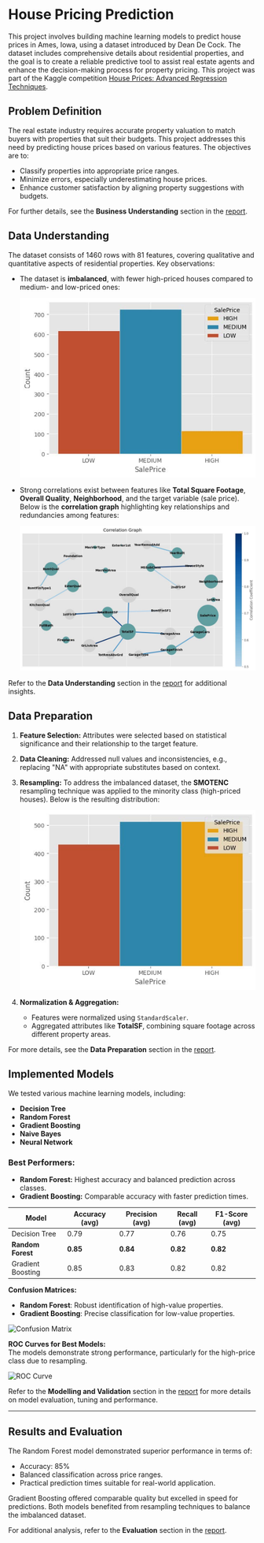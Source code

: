 # House Pricing Prediction

This project involves building machine learning models to predict house prices in Ames, Iowa, using a dataset introduced by Dean De Cock. The dataset includes comprehensive details about residential properties, and the goal is to create a reliable predictive tool to assist real estate agents and enhance the decision-making process for property pricing. This project was part of the Kaggle competition [House Prices: Advanced Regression Techniques](https://www.kaggle.com/competitions/house-prices-advanced-regression-techniques).

## Problem Definition

The real estate industry requires accurate property valuation to match buyers with properties that suit their budgets. This project addresses this need by predicting house prices based on various features. The objectives are to:
- Classify properties into appropriate price ranges.
- Minimize errors, especially underestimating house prices.
- Enhance customer satisfaction by aligning property suggestions with budgets.

For further details, see the **Business Understanding** section in the [report](docs/report.pdf).

## Data Understanding

The dataset consists of 1460 rows with 81 features, covering qualitative and quantitative aspects of residential properties. Key observations:
- The dataset is **imbalanced**, with fewer high-priced houses compared to medium- and low-priced ones:

  ![Class Label Distribution](docs/images/data_distribution.jpg)

- Strong correlations exist between features like **Total Square Footage**, **Overall Quality**, **Neighborhood**, and the target variable (sale price). Below is the **correlation graph** highlighting key relationships and redundancies among features:

  ![Correlation Graph](docs/images/correlation_graph.jpg)

Refer to the **Data Understanding** section in the [report](docs/report.pdf) for additional insights.

## Data Preparation

1. **Feature Selection:** Attributes were selected based on statistical significance and their relationship to the target feature.
2. **Data Cleaning:** Addressed null values and inconsistencies, e.g., replacing "NA" with appropriate substitutes based on context.
3. **Resampling:** To address the imbalanced dataset, the **SMOTENC** resampling technique was applied to the minority class (high-priced houses). Below is the resulting distribution:

   ![Resampled Class Distribution](docs/images/resampled_class_distribution.jpg)

4. **Normalization & Aggregation:** 
   - Features were normalized using `StandardScaler`.
   - Aggregated attributes like **TotalSF**, combining square footage across different property areas.

For more details, see the **Data Preparation** section in the [report](report.pdf).

## Implemented Models

We tested various machine learning models, including:
- **Decision Tree**
- **Random Forest**
- **Gradient Boosting**
- **Naive Bayes**
- **Neural Network**

### Best Performers:
- **Random Forest:** Highest accuracy and balanced prediction across classes.
- **Gradient Boosting:** Comparable accuracy with faster prediction times.

| Model             | Accuracy (avg) | Precision (avg) | Recall (avg) | F1-Score (avg) |
|--------------------|----------|-----------|--------|----------|
| Decision Tree      | 0.79     | 0.77      | 0.76   | 0.75     |
| **Random Forest**  | **0.85** | **0.84**  | **0.82**   | **0.82**  |
| Gradient Boosting  | 0.85     | 0.83      | 0.82| 0.82    |

**Confusion Matrices:**
- **Random Forest**: Robust identification of high-value properties.
- **Gradient Boosting**: Precise classification for low-value properties.

![Confusion Matrix](docs/images/confusion_matrix.png)

**ROC Curves for Best Models:**  
The models demonstrate strong performance, particularly for the high-price class due to resampling.

![ROC Curve](docs/images/roc_curves.png)

Refer to the **Modelling and Validation** section in the [report](report.pdf) for more details on model evaluation, tuning and performance.

---

## Results and Evaluation

The Random Forest model demonstrated superior performance in terms of:
- Accuracy: 85%
- Balanced classification across price ranges.
- Practical prediction times suitable for real-world application.

Gradient Boosting offered comparable quality but excelled in speed for predictions. Both models benefited from resampling techniques to balance the imbalanced dataset.

For additional analysis, refer to the **Evaluation** section in the [report](report.pdf).
